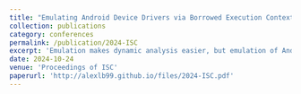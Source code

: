 ```yaml
---
title: "Emulating Android Device Drivers via Borrowed Execution Context"
collection: publications
category: conferences
permalink: /publication/2024-ISC
excerpt: 'Emulation makes dynamic analysis easier, but emulation of Android kernels is rarely supported. We proposed a tool (LiLi) that makes it eaiser to emulate Android kernel images. We then fuzzed some kernels, and found 4 zero-day vulnerabilities (some high-severity).'
date: 2024-10-24
venue: 'Proceedings of ISC'
paperurl: 'http://alexlb99.github.io/files/2024-ISC.pdf'
---
```


